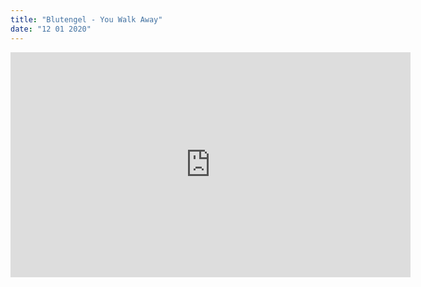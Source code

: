 ```yaml
---
title: "Blutengel - You Walk Away"
date: "12 01 2020"
---
```


<iframe
      src="https://www.youtube.com/embed/RlxSYt9MBC8"
      title="titrevideo"
      allow="accelerometer; autoplay; encrypted-media; gyroscope; picture-in-picture"
      frameBorder="0"
      webkitallowfullscreen="true"
      mozallowfullscreen="true"
      allowFullScreen
      width="640" 
      height="360"
    />



